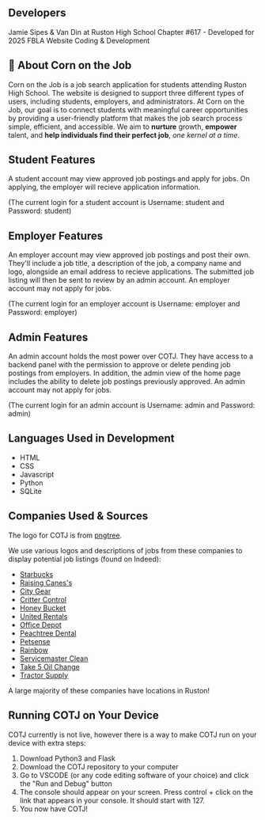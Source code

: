 ## Developers
Jamie Sipes & Van Din at Ruston High School Chapter #617 - Developed for 2025 FBLA Website Coding & Development 

## 🌽 About Corn on the Job
Corn on the Job is a job search application for students attending Ruston High School. The website is designed to support three different types of users, including students, employers, and administrators. At Corn on the Job, our goal is to connect students with meaningful career opportunities by providing a user-friendly platform that makes the job search process simple, efficient, and accessible. We aim to **nurture** growth, **empower** talent, and **help individuals find their perfect job**, *one kernel at a time*.

## Student Features
A student account may view approved job postings and apply for jobs. On applying, the employer will recieve application information. 

(The current login for a student account is Username: student and Password: student)

## Employer Features
An employer account may view approved job postings and post their own. They'll include a job title, a description of the job, a company name and logo, alongside an email address to recieve applications. The submitted job listing will then be sent to review by an admin account. An employer account may not apply for jobs.

(The current login for an employer account is Username: employer and Password: employer)

## Admin Features
An admin account holds the most power over COTJ. They have access to a backend panel with the permission to approve or delete pending job postings from employers. In addition, the admin view of the home page includes the ability to delete job postings previously approved. An admin account may not apply for jobs.

(The current login for an admin account is Username: admin and Password: admin)

## Languages Used in Development
- HTML
- CSS
- Javascript
- Python
- SQLite

## Companies Used & Sources
The logo for COTJ is from [pngtree](https://pngtree.com/freepng/cartoon-corn_8733013.html).

We use various logos and descriptions of jobs from these companies to display potential job listings (found on Indeed):
- [Starbucks](https://www.indeed.com/viewjob?jk=97de534844035712&from=shareddesktop_copy)
- [Raising Canes's](https://www.indeed.com/viewjob?jk=ad0f44add5f163cd&from=shareddesktop_copy)
- [City Gear](https://www.indeed.com/viewjob?jk=ad4c153b41df8a8d&from=shareddesktop_copy)
- [Critter Control](https://www.linkedin.com/jobs/view/wildlife-repair-exclusion-technician-at-critter-control-4173163878/?refId=tnNJyHKfL14QIFJjWal6%2Fg%3D%3D&trackingId=SCIspjRJfWqeXuXvUOKdyA%3D%3D)
- [Honey Bucket](https://www.indeed.com/cmp/Honey-Bucket-1/jobs?jk=dd85990bb3db27c5&start=0)
- [United Rentals](https://www.indeed.com/viewjob?jk=2a9961bb9bbc7f4a&from=shareddesktop_copy)
- [Office Depot](https://www.indeed.com/viewjob?jk=5366ea078dc889a4&from=shareddesktop_copy)
- [Peachtree Dental](https://www.indeed.com/viewjob?jk=c1a8f4250e0d43c9&from=shareddesktop_copy)
- [Petsense](https://www.indeed.com/viewjob?jk=9c1f675aa6a0319a&from=shareddesktop_copy)
- [Rainbow](https://www.indeed.com/viewjob?jk=9d97f95603a4dea1&from=shareddesktop_copy)
- [Servicemaster Clean](https://www.indeed.com/viewjob?jk=a54513f85b95a59d&from=shareddesktop_copy)
- [Take 5 Oil Change](https://www.indeed.com/viewjob?jk=19f391b0d103b465&from=shareddesktop_copy)
- [Tractor Supply](https://www.indeed.com/viewjob?jk=c996671d59d9c92a&from=shareddesktop_copy)

A large majority of these companies have locations in Ruston!

## Running COTJ on Your Device
COTJ currently is not live, however there is a way to make COTJ run on your device with extra steps:
1. Download Python3 and Flask
2. Download the COTJ repository to your computer
3. Go to VSCODE (or any code editing software of your choice) and click the "Run and Debug" button
4. The console should appear on your screen. Press control + click on the link that appears in your console. It should start with 127.
5. You now have COTJ!